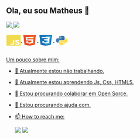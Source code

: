 ## Ola, eu sou Matheus  👋

<div>
  <a href="https://github.com/rafaballerini">
  <img height="180em" src="https://github-readme-stats.vercel.app/api?username=Matheus-Henrique-Burey&show_icons=true&theme=radical&hide_border=true"/>
  <img height="180em" src="https://github-readme-stats.vercel.app/api/top-langs/?username=Matheus-Henrique-Burey&theme=radical&hide_border=true&layout=compact"/>
</div>
<div style="display: inline_block"><br>
  <img align="center" alt="Js-langs" height="30" width="40" src="https://raw.githubusercontent.com/devicons/devicon/master/icons/javascript/javascript-plain.svg">
  <img align="center" alt="HTML-langs" height="30" width="40" src="https://raw.githubusercontent.com/devicons/devicon/master/icons/html5/html5-original.svg">
  <img align="center" alt="CSS-langs" height="30" width="40" src="https://raw.githubusercontent.com/devicons/devicon/master/icons/css3/css3-original.svg">
  <img align="center" alt="Python-langs" height="30" width="40" src="https://raw.githubusercontent.com/devicons/devicon/master/icons/python/python-original.svg">
</div>
  
  ##
 Um pouco sobre mim:

- 🔭 Atualmente estou não trabalhando.
- 🌱 Atualmente estou aprendendo Js, Css, HTML5.
- 👯 Estou procurando colaborar em Open Sorce.
- 🤔 Estou procurando ajuda com.
- 📫 How to reach me:
  
  <a href="https://www.instagram.com/matheusburey" target="_blank"><img src="https://img.shields.io/badge/-Instagram-%23E4405F?style=for-the-badge&logo=instagram&logoColor=white" target="_blank"></a>
  <a href="https://www.linkedin.com/in/matheus-h-burei" target="_blank"><img src="https://img.shields.io/badge/-LinkedIn-%230077B5?style=for-the-badge&logo=linkedin&logoColor=white" target="_blank"></a> 
